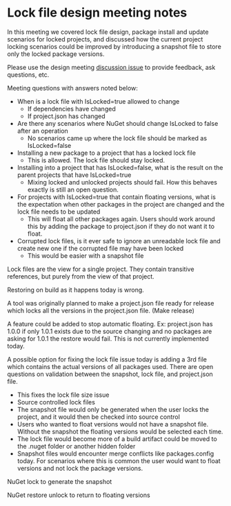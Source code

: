 # Lock file design meeting notes

In this meeting we covered lock file design, package install and update scenarios for locked projects, and discussed how the current project locking scenarios could be improved by introducing a snapshot file to store only the locked package versions.

Please use the design meeting [discussion issue](https://github.com/NuGet/Home/issues/1233) to provide feedback, ask questions, etc.

Meeting questions with answers noted below:
* When is a lock file with IsLocked=true allowed to change
  * If dependencies have changed
  * If project.json has changed
* Are there any scenarios where NuGet should change IsLocked to false after an operation
  * No scenarios came up where the lock file should be marked as IsLocked=false
* Installing a new package to a project that has a locked lock file
  * This is allowed. The lock file should stay locked.
* Installing into a project that has IsLocked=false, what is the result on the parent projects that have IsLocked=true
  * Mixing locked and unlocked projects should fail. How this behaves exactly is still an open question.
* For projects with IsLocked=true that contain floating versions, what is the expectation when other packages in the project are changed and the lock file needs to be updated
  * This will float all other packages again. Users should work around this by adding the package to project.json if they do not want it to float.
* Corrupted lock files, is it ever safe to ignore an unreadable lock file and create new one if the corrupted file may have been locked
  * This would be easier with a snapshot file

Lock files are the view for a single project. They contain transitive references, but purely from the view of that project.

Restoring on build as it happens today is wrong.

A tool was originally planned to make a project.json file ready for release which locks all the versions in the project.json file. (Make release)

A feature could be added to stop automatic floating. Ex: project.json has 1.0.0  if only 1.0.1 exists due to the source changing and no packages are asking for 1.0.1 the restore would fail. This is not currently implemented today.

A possible option for fixing the lock file issue today is adding a 3rd file which contains the actual versions of all packages used. There are open questions on validation between the snapshot, lock file, and project.json file.
* This fixes the lock file size issue
* Source controlled lock files
* The snapshot file would only be generated when the user locks the project, and it would then be checked into source control
* Users who wanted to float versions would not have a snapshot file. Without the snapshot the floating versions would be selected each time.
* The lock file would become more of a build artifact could be moved to the .nuget folder or another hidden folder
* Snapshot files would encounter merge conflicts like packages.config today. For scenarios where this is common the user would want to float versions and not lock the package versions.

NuGet lock to generate the snapshot

NuGet restore unlock to return to floating versions


